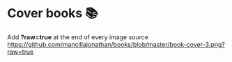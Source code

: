 # Cover books 📚

Add <strong>?raw=true</strong> at the end of every image source
https://github.com/mancillajonathan/books/blob/master/book-cover-3.png?raw=true